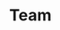 ---
title: "Team"
description: "\"Talent wins games, but teamwork and intelligence win championships.\" \n       Michael Jordan"
featured_image: "/images/team.jpg"
weight: 3
---